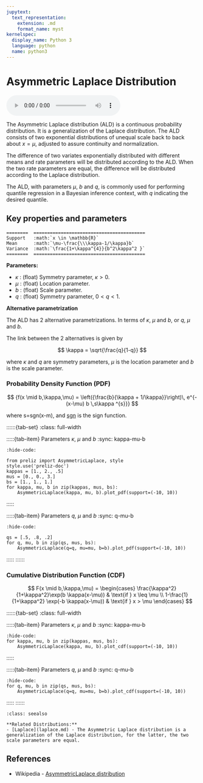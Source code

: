 ```yaml
---
jupytext:
  text_representation:
    extension: .md
    format_name: myst
kernelspec:
  display_name: Python 3
  language: python
  name: python3
---
```

# Asymmetric Laplace Distribution

<audio controls> <source src="../../_static/asymmetriclaplace.mp3" type="audio/mpeg"> This browser cannot play the pronunciation audio file for this distribution. </audio>

The Asymmetric Laplace distribution (ALD) is a continuous probability distribution. It is a generalization of the Laplace distribution. The ALD consists of two exponential distributions of unequal scale back to back about $x = \mu$, adjusted to assure continuity and normalization. 

The difference of two variates exponentially distributed with different means and rate parameters will be distributed according to the ALD. When the two rate parameters are equal, the difference will be distributed according to the Laplace distribution.

The ALD, with parameters  $\mu$, $b$ and $q$, is commonly used for performing quantile regression in a Bayesian inference context, with $q$ indicating the desired quantile.

## Key properties and parameters

```{eval-rst}
========  =========================================
Support   :math:`x \in \mathbb{R}`
Mean      :math:`\mu-\frac{\\\kappa-1/\kappa}b`
Variance  :math:`\frac{1+\kappa^{4}}{b^2\kappa^2 }`
========  =========================================
```

**Parameters:**

- $\kappa$ : (float) Symmetry parameter, $\kappa > 0$.
- $\mu$ : (float) Location parameter.
- $b$ : (float) Scale parameter.
- $q$ : (float) Symmetry parameter, $0 < q < 1$.

**Alternative parametrization**

The ALD has 2 alternative parametrizations. In terms of $\kappa$, $\mu$ and $b$, or $q$, $\mu$ and $b$.

The link between the 2 alternatives is given by

$$
\kappa = \sqrt{\frac{q}{1-q}}
$$

where $\kappa$ and $q$ are symmetry parameters, $\mu$ is the location parameter and $b$ is the scale parameter.

### Probability Density Function (PDF)

$$
{f(x \mid b,\kappa,\mu) =
    \left({\frac{b}{\kappa + 1/\kappa}}\right)\, e^{-(x-\mu) b \,s\kappa ^{s}}}
$$

where s=sgn(x-m), and [sgn](https://en.wikipedia.org/wiki/Sign_function) is the sign function.

::::::{tab-set}
:class: full-width

:::::{tab-item} Parameters $\kappa$, $\mu$ and $b$
:sync: kappa-mu-b

```{jupyter-execute}
:hide-code:

from preliz import AsymmetricLaplace, style
style.use('preliz-doc')
kappas = [1., 2., .5]
mus = [0., 0., 3.]
bs = [1., 1., 1.]
for kappa, mu, b in zip(kappas, mus, bs):
    AsymmetricLaplace(kappa, mu, b).plot_pdf(support=(-10, 10))
```
:::::

:::::{tab-item} Parameters $q$, $\mu$ and $b$
:sync: q-mu-b

```{jupyter-execute}
:hide-code:

qs = [.5, .8, .2]
for q, mu, b in zip(qs, mus, bs):
    AsymmetricLaplace(q=q, mu=mu, b=b).plot_pdf(support=(-10, 10))
```
:::::
::::::

### Cumulative Distribution Function (CDF)

$$
F(x \mid b,\kappa,\mu)  = 
    \begin{cases}
      \frac{\kappa^2}{1+\kappa^2}\exp(b \kappa(x-\mu)) & \text{if } x \leq \mu \\
     1-\frac{1}{1+\kappa^2} \exp(-b \kappa(x-\mu))  & \text{if } x > \mu
    \end{cases}
$$

::::::{tab-set}
:class: full-width

:::::{tab-item} Parameters $\kappa$, $\mu$ and $b$
:sync: kappa-mu-b

```{jupyter-execute}
:hide-code:
for kappa, mu, b in zip(kappas, mus, bs):
    AsymmetricLaplace(kappa, mu, b).plot_cdf(support=(-10, 10))
```
:::::

:::::{tab-item} Parameters $q$, $\mu$ and $b$
:sync: q-mu-b

```{jupyter-execute}
:hide-code:
for q, mu, b in zip(qs, mus, bs):
    AsymmetricLaplace(q=q, mu=mu, b=b).plot_cdf(support=(-10, 10))
```
:::::
::::::

```{seealso}
:class: seealso

**Related Distributions:**
- [Laplace](laplace.md) - The Asymmetric Laplace distribution is a generalization of the Laplace distribution, for the latter, the two scale parameters are equal.
```

## References

- Wikipedia - [AsymmetricLaplace distribution](https://en.wikipedia.org/wiki/Asymmetric_Laplace_distribution)
